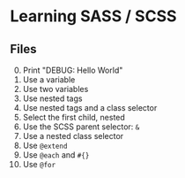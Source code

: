 # Learning SASS / SCSS
## Files
0. Print "DEBUG: Hello World"
1. Use a variable
2. Use two variables
3. Use nested tags
4. Use nested tags and a class selector
5. Select the first child, nested
6. Use the SCSS parent selector: ``&``
7. Use a nested class selector
9. Use ``@extend``
10. Use ``@each`` and ``#{}``
11. Use ``@for``
